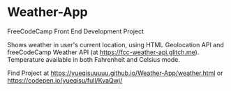 # Weather-App
FreeCodeCamp Front End Development Project

Shows weather in user's current location, using HTML Geolocation API and freeCodeCamp Weather API (at https://fcc-weather-api.glitch.me). Temperature available in both Fahrenheit and Celsius mode.

Find Project at https://yueqisuuuuu.github.io/Weather-App/weather.html or https://codepen.io/yueqisu/full/KvaQwj/
